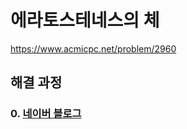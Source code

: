 # 에라토스테네스의 체
https://www.acmicpc.net/problem/2960
## 해결 과정
### 0. [네이버 블로그](https://blog.naver.com/alsrua7222/222660341461)
